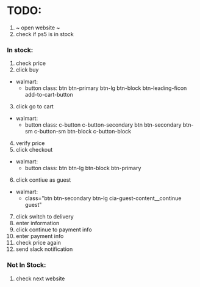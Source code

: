 # TODO:

1. ~ open website ~
2. check if ps5 is in stock

### In stock:
1. check price
2. click buy
- walmart:
  - button class: btn btn-primary btn-lg btn-block btn-leading-ficon add-to-cart-button
3. click go to cart
- walmart:
  - button class: c-button c-button-secondary btn btn-secondary btn-sm c-button-sm btn-block c-button-block
4. verify price
5. click checkout
- walmart:
  - button class: btn btn-lg btn-block btn-primary
6. click contiue as guest
- walmart: 
  - class="btn btn-secondary btn-lg cia-guest-content__continue guest"
7. click switch to delivery
8. enter information
9. click continue to payment info
10. enter payment info
11. check price again
12. send slack notification

### Not In Stock:
1. check next website

